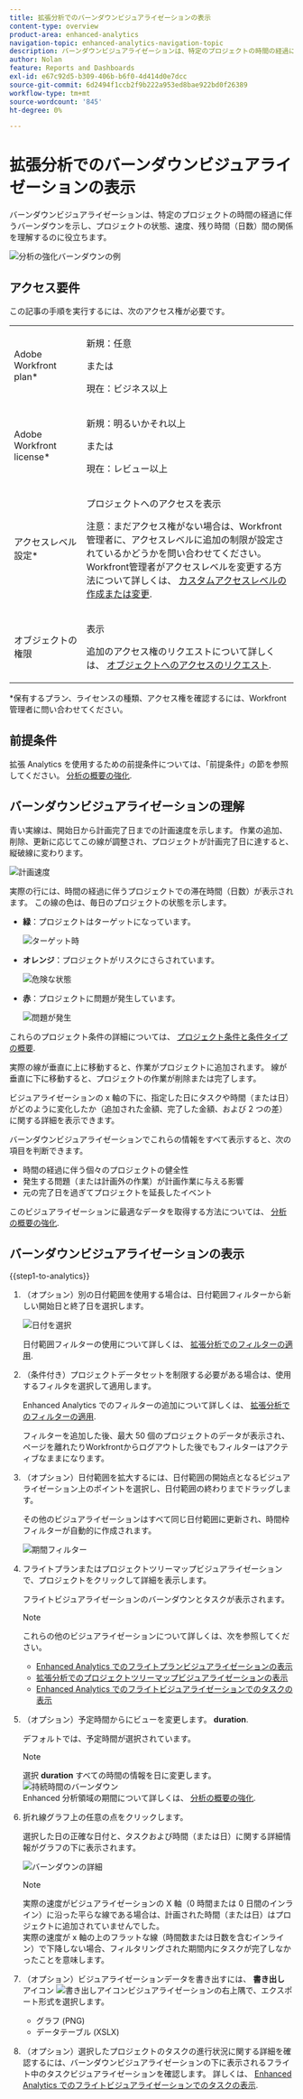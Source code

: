 ```yaml
---
title: 拡張分析でのバーンダウンビジュアライゼーションの表示
content-type: overview
product-area: enhanced-analytics
navigation-topic: enhanced-analytics-navigation-topic
description: バーンダウンビジュアライゼーションは、特定のプロジェクトの時間の経過に伴うバーンダウンを示し、プロジェクトの状態、速度、残り時間（日数）間の関係を理解するのに役立ちます。
author: Nolan
feature: Reports and Dashboards
exl-id: e67c92d5-b309-406b-b6f0-4d414d0e7dcc
source-git-commit: 6d2494f1ccb2f9b222a953ed8bae922bd0f26389
workflow-type: tm+mt
source-wordcount: '845'
ht-degree: 0%

---
```


# 拡張分析でのバーンダウンビジュアライゼーションの表示

バーンダウンビジュアライゼーションは、特定のプロジェクトの時間の経過に伴うバーンダウンを示し、プロジェクトの状態、速度、残り時間（日数）間の関係を理解するのに役立ちます。

![分析の強化バーンダウンの例](assets/burndown120623.png)

## アクセス要件

この記事の手順を実行するには、次のアクセス権が必要です。

<table style="table-layout:auto"> 
 <col> 
 <col> 
 <tbody> 
  <tr> 
   <td role="rowheader">Adobe Workfront plan*</td> 
   <td>
      <p>新規：任意</p>
      <p>または</p>
      <p>現在：ビジネス以上</p></td>
  </tr> 
  <tr> 
   <td role="rowheader">Adobe Workfront license*</td> 
   <td>
      <p>新規：明るいかそれ以上</p>
      <p>または</p>
      <p>現在：レビュー以上</p>
   </td> 
  </tr> 
  <tr> 
   <td role="rowheader">アクセスレベル設定*</td> 
   <td> <p>プロジェクトへのアクセスを表示</p> <p>注意：まだアクセス権がない場合は、Workfront管理者に、アクセスレベルに追加の制限が設定されているかどうかを問い合わせてください。<br>Workfront管理者がアクセスレベルを変更する方法について詳しくは、 <a href="../administration-and-setup/add-users/configure-and-grant-access/create-modify-access-levels.md" class="MCXref xref">カスタムアクセスレベルの作成または変更</a>.</p> </td> 
  </tr> 
  <tr> 
   <td role="rowheader">オブジェクトの権限</td> 
   <td> <p>表示</p> <p>追加のアクセス権のリクエストについて詳しくは、 <a href="../workfront-basics/grant-and-request-access-to-objects/request-access.md" class="MCXref xref">オブジェクトへのアクセスのリクエスト</a>.</p> </td> 
  </tr> 
 </tbody> 
</table>

&#42;保有するプラン、ライセンスの種類、アクセス権を確認するには、Workfront管理者に問い合わせてください。

## 前提条件

拡張 Analytics を使用するための前提条件については、「前提条件」の節を参照してください。 [分析の概要の強化](../enhanced-analytics/enhanced-analytics-overview.md#prerequisites).

## バーンダウンビジュアライゼーションの理解

青い実線は、開始日から計画完了日までの計画速度を示します。 作業の追加、削除、更新に応じてこの線が調整され、プロジェクトが計画完了日に達すると、縦破線に変わります。

![計画速度](assets/burndown-planned-line.png)

実際の行には、時間の経過に伴うプロジェクトでの滞在時間（日数）が表示されます。 この線の色は、毎日のプロジェクトの状態を示します。

* **緑**：プロジェクトはターゲットになっています。

  ![ターゲット時](assets/burndown-green.png)

* **オレンジ**：プロジェクトがリスクにさらされています。

  ![危険な状態](assets/burndown-orange.png)

* **赤**：プロジェクトに問題が発生しています。

  ![問題が発生](assets/burndown-red.png)

これらのプロジェクト条件の詳細については、 [プロジェクト条件と条件タイプの概要](../manage-work/projects/manage-projects/project-condition-and-condition-type.md).

実際の線が垂直に上に移動すると、作業がプロジェクトに追加されます。 線が垂直に下に移動すると、プロジェクトの作業が削除または完了します。

ビジュアライゼーションの x 軸の下に、指定した日にタスクや時間（または日）がどのように変化したか（追加された金額、完了した金額、および 2 つの差）に関する詳細を表示できます。

バーンダウンビジュアライゼーションでこれらの情報をすべて表示すると、次の項目を判断できます。

* 時間の経過に伴う個々のプロジェクトの健全性
* 発生する問題（または計画外の作業）が計画作業に与える影響
* 元の完了日を過ぎてプロジェクトを延長したイベント

このビジュアライゼーションに最適なデータを取得する方法については、 [分析の概要の強化](../enhanced-analytics/enhanced-analytics-overview.md).

## バーンダウンビジュアライゼーションの表示

{{step1-to-analytics}}

1. （オプション）別の日付範囲を使用する場合は、日付範囲フィルターから新しい開始日と終了日を選択します。

   ![日付を選択](assets/filters-select-date-range-350x344.png)

   日付範囲フィルターの使用について詳しくは、 [拡張分析でのフィルターの適用](../enhanced-analytics/use-enhanced-analytics-filters.md).

1. （条件付き）プロジェクトデータセットを制限する必要がある場合は、使用するフィルタを選択して適用します。

   Enhanced Analytics でのフィルターの追加について詳しくは、 [拡張分析でのフィルターの適用](../enhanced-analytics/use-enhanced-analytics-filters.md).

   フィルターを追加した後、最大 50 個のプロジェクトのデータが表示され、ページを離れたりWorkfrontからログアウトした後でもフィルターはアクティブなままになります。

1. （オプション）日付範囲を拡大するには、日付範囲の開始点となるビジュアライゼーション上のポイントを選択し、日付範囲の終わりまでドラッグします。

   その他のビジュアライゼーションはすべて同じ日付範囲に更新され、時間枠フィルターが自動的に作成されます。

   ![期間フィルター](assets/timeframe-filter-350x220.png)

1. フライトプランまたはプロジェクトツリーマップビジュアライゼーションで、プロジェクトをクリックして詳細を表示します。

   フライトビジュアライゼーションのバーンダウンとタスクが表示されます。

   >[!NOTE]
   >
   >これらの他のビジュアライゼーションについて詳しくは、次を参照してください。
   >
   >   * [Enhanced Analytics でのフライトプランビジュアライゼーションの表示](../enhanced-analytics/flight-plan-overview.md)
   >   * [拡張分析でのプロジェクトツリーマップビジュアライゼーションの表示](../enhanced-analytics/project-treemap-overview.md)
   >   * [Enhanced Analytics でのフライトビジュアライゼーションでのタスクの表示](../enhanced-analytics/tasks-in-flight-overview.md)
   >

1. （オプション）予定時間からにビューを変更します。 **duration**.

   デフォルトでは、予定時間が選択されています。

   >[!NOTE]
   >
   >選択 **duration** すべての時間の情報を日に変更します。\
   >![持続時間のバーンダウン](assets/duration-burndown-350x112.png)\
   >Enhanced 分析領域の期間について詳しくは、 [分析の概要の強化](../enhanced-analytics/enhanced-analytics-overview.md#duration-view).

1. 折れ線グラフ上の任意の点をクリックします。

   選択した日の正確な日付と、タスクおよび時間（または日）に関する詳細情報がグラフの下に表示されます。

   ![バーンダウンの詳細](assets/burndown-task-and-hour-changes-350x121.png)

   >[!NOTE]
   >
   >実際の速度がビジュアライゼーションの X 軸（0 時間または 0 日間のインライン）に沿った平らな線である場合は、計画された時間（または日）はプロジェクトに追加されていませんでした。\
   >実際の速度が x 軸の上のフラットな線（時間数または日数を含むインライン）で下降しない場合、フィルタリングされた期間内にタスクが完了しなかったことを意味します。

1. （オプション）ビジュアライゼーションデータを書き出すには、 **書き出し** アイコン ![書き出しアイコン](assets/export.png)ビジュアライゼーションの右上隅で、エクスポート形式を選択します。

   * グラフ (PNG)
   * データテーブル (XSLX)

1. （オプション）選択したプロジェクトのタスクの進行状況に関する詳細を確認するには、バーンダウンビジュアライゼーションの下に表示されるフライト中のタスクビジュアライゼーションを確認します。 詳しくは、 [Enhanced Analytics でのフライトビジュアライゼーションでのタスクの表示](/help/quicksilver/enhanced-analytics/tasks-in-flight-overview.md).
